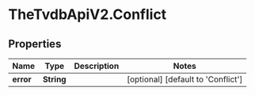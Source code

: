 # TheTvdbApiV2.Conflict

## Properties
Name | Type | Description | Notes
------------ | ------------- | ------------- | -------------
**error** | **String** |  | [optional] [default to &#39;Conflict&#39;]


